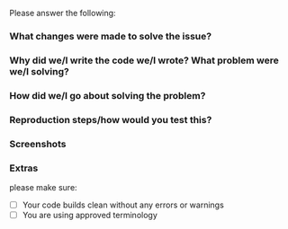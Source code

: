 Please answer the following:

### What changes were made to solve the issue?

### Why did we/I write the code we/I wrote? What problem were we/I solving?

### How did we/I go about solving the problem?

### Reproduction steps/how would you test this?

### Screenshots

### Extras

please make sure:

- [ ] Your code builds clean without any errors or warnings
- [ ] You are using approved terminology
